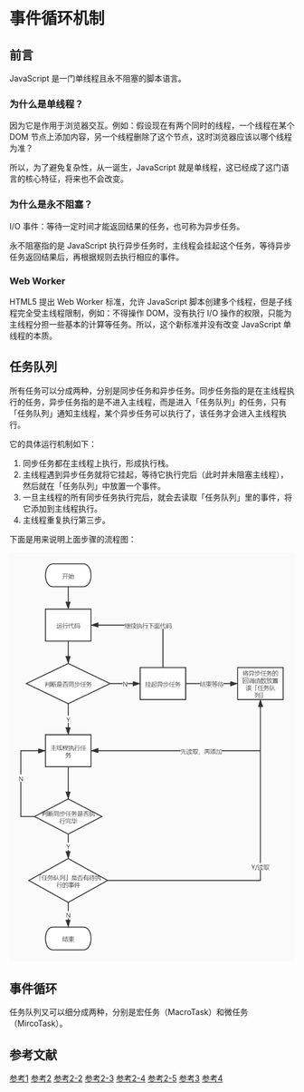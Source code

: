 # 事件循环机制

## 前言

JavaScript 是一门单线程且永不阻塞的脚本语言。

### 为什么是单线程？

因为它是作用于浏览器交互。例如：假设现在有两个同时的线程，一个线程在某个 DOM 节点上添加内容，另一个线程删除了这个节点，这时浏览器应该以哪个线程为准？

所以，为了避免复杂性，从一诞生，JavaScript 就是单线程，这已经成了这门语言的核心特征，将来也不会改变。

### 为什么是永不阻塞？

I/O 事件：等待一定时间才能返回结果的任务，也可称为异步任务。

永不阻塞指的是 JavaScript 执行异步任务时，主线程会挂起这个任务，等待异步任务返回结果后，再根据规则去执行相应的事件。

### Web Worker

HTML5 提出 Web Worker 标准，允许 JavaScript 脚本创建多个线程，但是子线程完全受主线程限制，例如：不得操作 DOM，没有执行 I/O 操作的权限，只能为主线程分担一些基本的计算等任务。所以，这个新标准并没有改变 JavaScript 单线程的本质。

## 任务队列

所有任务可以分成两种，分别是同步任务和异步任务。同步任务指的是在主线程执行的任务，异步任务指的是不进入主线程，而是进入「任务队列」的任务，只有「任务队列」通知主线程，某个异步任务可以执行了，该任务才会进入主线程执行。

它的具体运行机制如下：

1. 同步任务都在主线程上执行，形成执行栈。
2. 主线程遇到异步任务就将它挂起，等待它执行完后（此时并未阻塞主线程），然后就在「任务队列」中放置一个事件。
3. 一旦主线程的所有同步任务执行完后，就会去读取「任务队列」里的事件，将它添加到主线程执行。
4. 主线程重复执行第三步。

下面是用来说明上面步骤的流程图：

![图片1](../../assets/js_subject/event_loop1.jpg)

## 事件循环

任务队列又可以细分成两种，分别是宏任务（MacroTask）和微任务（MircoTask）。


## 参考文献

[参考1](https://www.ruanyifeng.com/blog/2014/10/event-loop.html)
[参考2](https://zhuanlan.zhihu.com/p/33058983)
[参考2-2](https://developer.mozilla.org/zh-CN/docs/Web/JavaScript/EventLoop)
[参考2-3](https://blog.csdn.net/qq_31967985/article/details/110310685)
[参考2-4](https://www.cnblogs.com/wangziye/p/9566454.html)
[参考2-5](https://developer.mozilla.org/zh-CN/docs/Web/API/HTML_DOM_API/Microtask_guide/In_depth)
[参考3](https://stackoverflow.com/questions/25915634/difference-between-microtask-and-macrotask-within-an-event-loop-context/30910084#30910084)
[参考4](http://latentflip.com/loupe/?code=JC5vbignYnV0dG9uJywgJ2NsaWNrJywgZnVuY3Rpb24gb25DbGljaygpIHsKICAgIHNldFRpbWVvdXQoZnVuY3Rpb24gdGltZXIoKSB7CiAgICAgICAgY29uc29sZS5sb2coJ1lvdSBjbGlja2VkIHRoZSBidXR0b24hJyk7ICAgIAogICAgfSwgMjAwMCk7Cn0pOwoKY29uc29sZS5sb2coIkhpISIpOwoKc2V0VGltZW91dChmdW5jdGlvbiB0aW1lb3V0KCkgewogICAgY29uc29sZS5sb2coIkNsaWNrIHRoZSBidXR0b24hIik7Cn0sIDUwMDApOwoKY29uc29sZS5sb2coIldlbGNvbWUgdG8gbG91cGUuIik7!!!)
